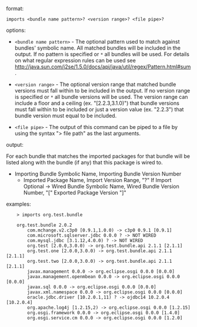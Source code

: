 format:

`imports <bundle name pattern>? <version range>? <file pipe>? `

options:

  * `<bundle name pattern>` - The optional pattern used to match against bundles' symbolic name. All matched bundles will be included in the output. If no pattern is specified or `*` all bundles will be used. For details on what regular expression rules can be used see http://java.sun.com/j2se/1.5.0/docs/api/java/util/regex/Pattern.html#sum.

  * `<version range>` - The optional version range that matched bundle versions must fall within to be included in the output. If no version range is specified or `*` all bundle versions will be used. The version range can include a floor and a ceiling (ex. "[2.2.3,3.1.0)") that bundle versions must fall within to be included or just a version value (ex. "2.2.3") that bundle version must equal to be included.

  * `<file pipe>` - The output of this command can be piped to a file by using the syntax "> file path" as the last arguments.

output:

For each bundle that matches the imported packages for that bundle will be listed along with the bundle (if any) that this package is wired to.

  * Importing Bundle Symbolic Name, Importing Bundle Version Number
    * Imported Package Name, Import Version Range, "?" If Import Optional -> Wired Bundle Symbolic Name, Wired Bundle Version Number, "[" Exported Package Version "]"

examples:
```
    > imports org.test.bundle
    
    org.test.bundle 2.0.2
        com.mchange.v2.c3p0 [0.9.1,1.0.0) -> c3p0 0.9.1 [0.9.1]
        com.microsoft.sqlserver.jdbc 0.0.0 ? -> NOT WIRED
        com.mysql.jdbc [3.1.12,4.0.0) ? -> NOT WIRED
        org.test [2.0.0,3.0.0) -> org.test.bundle.api 2.1.1 [2.1.1]
        org.test.one [2.0.0,3.0.0) -> org.test.bundle.api 2.1.1 [2.1.1]
        org.test.two [2.0.0,3.0.0) -> org.test.bundle.api 2.1.1 [2.1.1]
        javax.management 0.0.0 -> org.eclipse.osgi 0.0.0 [0.0.0]
        javax.management.openmbean 0.0.0 -> org.eclipse.osgi 0.0.0 [0.0.0]
        javax.sql 0.0.0 -> org.eclipse.osgi 0.0.0 [0.0.0]
        javax.xml.namespace 0.0.0 -> org.eclipse.osgi 0.0.0 [0.0.0]
        oracle.jdbc.driver [10.2.0.1,11) ? -> ojdbc14 10.2.0.4 [10.2.0.4]
        org.apache.log4j [1.2.15,2) -> org.eclipse.osgi 0.0.0 [1.2.15]
        org.osgi.framework 0.0.0 -> org.eclipse.osgi 0.0.0 [1.4.0]
        org.osgi.service.cm 0.0.0 -> org.eclipse.osgi 0.0.0 [1.2.0]
```